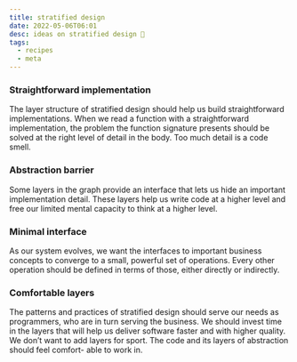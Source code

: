 ```yaml
---
title: stratified design
date: 2022-05-06T06:01
desc: ideas on stratified design 🥮
tags:
  - recipes
  - meta
---
```


### Straightforward implementation
The layer structure of stratified design should help us build straightforward implementations. When we read a function with a straightforward implementation, the problem the function signature presents should be solved at the right level of detail in the body. Too much detail is a code smell.

### Abstraction barrier
Some layers in the graph provide an interface that lets us hide an important implementation detail. These layers help us write code at a higher level and free our limited mental capacity to think at a
higher level.

### Minimal interface

As our system evolves, we want the interfaces to important business concepts to converge to a small, powerful set of operations.
Every other operation should be defined in terms of those, either directly or indirectly.

### Comfortable layers

The patterns and practices of stratified design should serve our needs as programmers, who are in turn serving the business. We
should invest time in the layers that will help us deliver software faster and with higher quality. We don’t want to add layers for sport. The code and its layers of abstraction should feel comfort-
able to work in.
